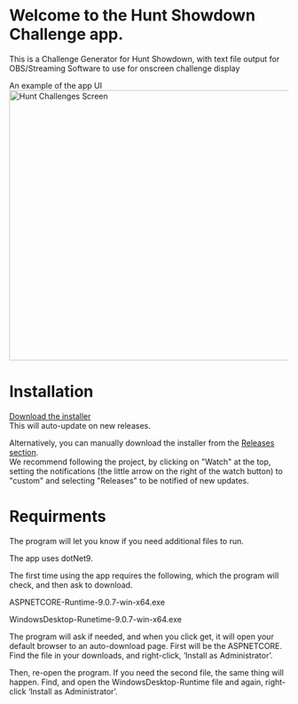 <h1>Welcome to the Hunt Showdown Challenge app.</h1>
<p>This is a Challenge Generator for Hunt Showdown, with text file output for OBS/Streaming Software to use for onscreen challenge display</p>

An example of the app UI
<img width="1166" height="487" alt="Hunt Challenges Screen" src="https://github.com/user-attachments/assets/902def7d-bc47-4d76-80b7-7a769dcbf74a" />


<h1>Installation</h1>
<p>
<a href="https://raw.githubusercontent.com/PeterTaylorTX/Hunt-Showdown-Challenges/master/published/setup.exe">Download the installer</a> <br/>
This will auto-update on new releases.
</p>
<p>
Alternatively, you can manually download the installer from the <a href="https://github.com/PeterTaylorTX/Hunt-Showdown-Challenges/releases">Releases section</a>. <br/>
We recommend following the project, by clicking on "Watch" at the top, setting the notifications (the little arrow on the right of the watch button) to "custom" and selecting "Releases" to be notified of new updates.
</p>

<h1>Requirments</h1>
<p>The program will let you know if you need additional files to run.</p>
<p>The app uses dotNet9.</p>
<p> The first time using the app requires the following, which the program will check, and then ask to download.</p>
<p>ASPNETCORE-Runtime-9.0.7-win-x64.exe</p>
<p>WindowsDesktop-Runetime-9.0.7-win-x64.exe</p>


<p>The program will ask if needed, and when you click get, it will open your default browser to an auto-download page. First will be the ASPNETCORE. Find the file in your downloads, and right-click, ‘Install as Administrator’. </p>
<p>Then, re-open the program. If you need the second file, the same thing will happen. Find, and open the WindowsDesktop-Runtime file and again, right-click ‘Install as Administrator’.</p>
